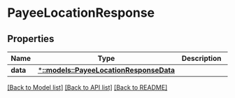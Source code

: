 # PayeeLocationResponse

## Properties

Name | Type | Description | Notes
------------ | ------------- | ------------- | -------------
**data** | [***::models::PayeeLocationResponseData**](PayeeLocationResponse_data.md) |  | 

[[Back to Model list]](../README.md#documentation-for-models) [[Back to API list]](../README.md#documentation-for-api-endpoints) [[Back to README]](../README.md)


